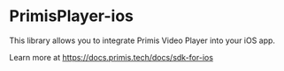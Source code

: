# PrimisPlayer-ios

This library allows you to integrate Primis Video Player into your iOS app.

Learn more at https://docs.primis.tech/docs/sdk-for-ios
